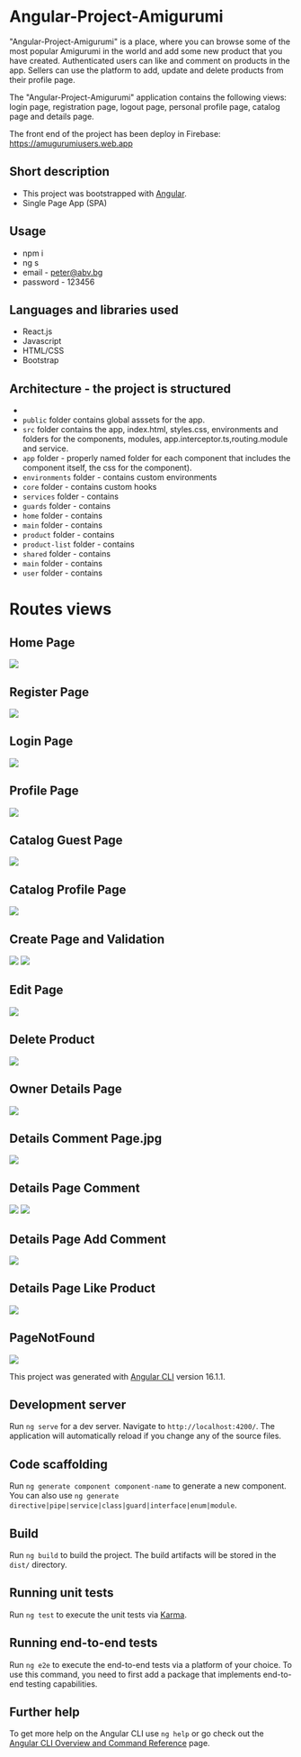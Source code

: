 
#  Angular-Project-Amigurumi

"Angular-Project-Amigurumi" is a place, where you can browse some of the most popular Amigurumi  in the world and add some new product that you have created. Authenticated users can like and comment on products in the app. Sellers can use the platform to add, update and delete products from their profile page.

The  "Angular-Project-Amigurumi"  application contains the following views: login page, registration page, logout page, personal profile page, catalog page and details page.

The front end of the project has been deploy in Firebase:  https://amugurumiusers.web.app

## Short description
 - This project was bootstrapped with [Angular](https://github.com/facebook/angular).
 - Single Page App (SPA) 
 
 ## Usage

- npm i
- ng s
- email - peter@abv.bg
- password - 123456
 
## Languages and libraries used
 - React.js
 - Javascript
 - HTML/CSS
 - Bootstrap
 
 ## Architecture - the project is structured
 -
 - `public` folder contains global asssets for the app.
 - `src` folder contains the app, index.html, styles.css, environments and folders for the components, modules, app.interceptor.ts,routing.module and service.
 - `app` folder - properly named folder for each component that includes the component itself, the css  for the component).
 - `environments` folder - contains custom environments
 - `core` folder - contains custom hooks
 - `services` folder - contains 
  - `guards` folder -  contains 
 - `home` folder - contains
 - `main` folder -  contains 
 - `product` folder - contains
 - `product-list` folder -  contains 
 - `shared` folder - contains
 - `main` folder -  contains 
 - `user` folder - contains 
# Routes views

## Home Page
![](/HomePage.jpg)

## Register Page
![](/PageRegister.jpg)

## Login Page 
![](/PageLogin.jpg)

## Profile Page
![](/ProfilePage.jpg)

## Catalog Guest Page
![](/GuestPageCatalog.jpg)

## Catalog Profile Page
![](/CatalogProfilePage.jpg)

## Create  Page and Validation
![](CreatePageValidation.jpg)
![](CreateValidation.jpg)

## Edit Page
![](/EditPage.jpg)

## Delete Product
![](/DeletePage.jpg)

## Owner Details Page
![](/OwnerDetailsPage.jpg)

## Details Comment Page.jpg
![](/DetailsCommentPage.jpg)

## Details Page Comment
![](/ListComment.jpg)
![](/ListComment2.jpg)

## Details Page Add Comment
![](/AddComment.jpg)


## Details Page Like Product
![](/LikeProductNonOwner.jpg)

## PageNotFound
![](/404.jpg)

This project was generated with [Angular CLI](https://github.com/angular/angular-cli) version 16.1.1.

## Development server

Run `ng serve` for a dev server. Navigate to `http://localhost:4200/`. The application will automatically reload if you change any of the source files.

## Code scaffolding

Run `ng generate component component-name` to generate a new component. You can also use `ng generate directive|pipe|service|class|guard|interface|enum|module`.

## Build

Run `ng build` to build the project. The build artifacts will be stored in the `dist/` directory.

## Running unit tests

Run `ng test` to execute the unit tests via [Karma](https://karma-runner.github.io).

## Running end-to-end tests

Run `ng e2e` to execute the end-to-end tests via a platform of your choice. To use this command, you need to first add a package that implements end-to-end testing capabilities.

## Further help

To get more help on the Angular CLI use `ng help` or go check out the [Angular CLI Overview and Command Reference](https://angular.io/cli) page.
